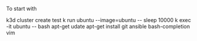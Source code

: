 To start with 

k3d cluster create test
k run ubuntu --image=ubuntu -- sleep 10000
k exec -it ubuntu -- bash
apt-get udate
apt-get install git  ansible bash-completion vim


